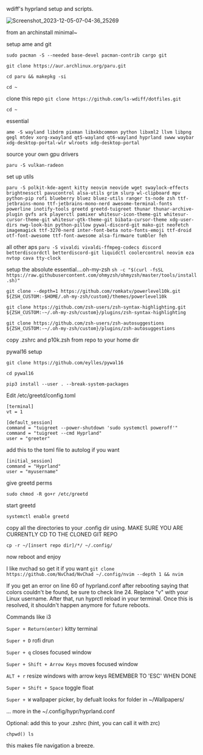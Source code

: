 
wdiff's hyprland setup and scripts.

![Screenshot_2023-12-05-07-04-36_25269](https://github.com/weeabootarsh/dotfiles/assets/16247239/ee29c3a2-7aa0-4349-ae34-2fba6c7f7ce4)

from an archinstall minimal~

setup ame and git

`sudo pacman -S --needed base-devel pacman-contrib cargo git`

`git clone https://aur.archlinux.org/paru.git`

`cd paru && makepkg -si`

`cd ~`

clone this repo
`git clone https://github.com/ls-wdiff/dotfiles.git`

`cd ~`

essential 

`ame -S wayland libdrm pixman libxkbcommon python libxml2 llvm libpng gegl mtdev xorg-xwayland qt5-wayland qt6-wayland hyprland swww waybar xdg-desktop-portal-wlr wlroots xdg-desktop-portal`

source your own gpu drivers

`paru -S vulkan-radeon` 

set up utils

`paru -S polkit-kde-agent kitty neovim neovide wget swaylock-effects brightnessctl pavucontrol alsa-utils grim slurp wl-clipboard mpv python-pip rofi blueberry bluez bluez-utils ranger ts-node zsh ttf-jetbrains-mono ttf-jetbrains-mono-nerd awesome-terminal-fonts powerline inotify-tools greetd greetd-tuigreet thunar thunar-archive-plugin gvfs ark playerctl pamixer whitesur-icon-theme-git whitesur-cursor-theme-git whitesur-gtk-theme-git bibata-cursor-theme xdg-user-dirs nwg-look-bin python-pillow pywal-discord-git mako-git neofetch imagemagick ttf-3270-nerd inter-font-beta noto-fonts-emoji ttf-droid otf-font-awesome ttf-font-awesome alsa-firmware tumbler feh`

all other aps
`paru -S vivaldi vivaldi-ffmpeg-codecs discord betterdiscordctl betterdiscord-git liquidctl coolercontrol neovim eza nvtop cava tty-clock`

  
setup the absolute essential....oh-my-zsh 
`sh -c "$(curl -fsSL https://raw.githubusercontent.com/ohmyzsh/ohmyzsh/master/tools/install.sh)"`

`git clone --depth=1 https://github.com/romkatv/powerlevel10k.git ${ZSH_CUSTOM:-$HOME/.oh-my-zsh/custom}/themes/powerlevel10k`

`git clone https://github.com/zsh-users/zsh-syntax-highlighting.git ${ZSH_CUSTOM:-~/.oh-my-zsh/custom}/plugins/zsh-syntax-highlighting`

`git clone https://github.com/zsh-users/zsh-autosuggestions ${ZSH_CUSTOM:-~/.oh-my-zsh/custom}/plugins/zsh-autosuggestions`

copy .zshrc and p10k.zsh from repo to your home dir

pywal16 setup

`git clone https://github.com/eylles/pywal16`

`cd pywal16`

`pip3 install --user . --break-system-packages`

Edit /etc/greetd/config.toml

```
[terminal]
vt = 1

[default_session]
command = "tuigreet --power-shutdown 'sudo systemctl poweroff'"
command = "tuigreet --cmd Hyprland"
user = "greeter"
```
add this to the toml file to autolog if you want

```
[initial_session]
command = "Hyprland"
user = "myusername"
```

give greetd perms

`sudo chmod -R go+r /etc/greetd`

start greetd

`systemctl enable greetd`

copy all the directories to your .config dir using. MAKE SURE YOU ARE CURRENTLY CD TO THE CLONED GIT REPO 

`cp -r ~/[insert repo dir]/*/ ~/.config/`

now reboot and enjoy

I like nvchad so get it if you want
`git clone https://github.com/NvChad/NvChad ~/.config/nvim --depth 1 && nvim`

If you get an error on line 60 of hyprland.conf after rebooting saying that colors couldn't be found, be sure to check line 24. Replace "v" with your Linux username. After that, run hyprctl reload in your terminal. Once this is resolved, it shouldn't happen anymore for future reboots.

Commands
like i3

`Super + Return(enter)` 
kitty terminal 

`Super + D`
rofi drun

`Super + q` 
closes focused window

`Super + Shift + Arrow Keys` 
moves focused window

`ALT + r`
resize windows with arrow keys REMEMBER TO 'ESC' WHEN DONE

`Super + Shift + Space` 
toggle float

`Super + W` 
wallpaper picker, by defualt looks for folder in ~/Wallpapers/

...
more in the ~/.config/hypr/hyprland.conf

Optional: 
add this to your .zshrc (hint, you can call it with zrc)

`chpwd() ls`

this makes file navigation a breeze.







